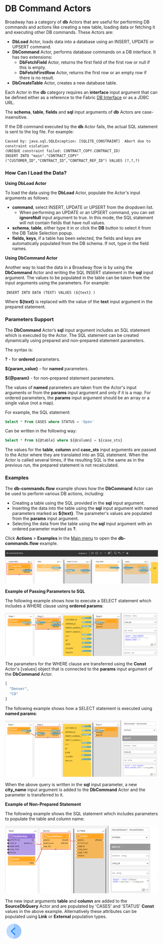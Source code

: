 # DB Command Actors 

Broadway has a category of **db** Actors that are useful for performing DB commands and actions like creating a new table, loading data or fetching it and executing other DB commands. These Actors are:
- **DbLoad** Actor, loads data into a database using an INSERT, UPDATE or UPSERT command.
- **DbCommand** Actor, performs database commands on a DB interface. It has two extensions: 
  - **DbFetchField** Actor, returns the first field of the first row or null if this is empty.
  - **DbFetchFirstRow** Actor, returns the first row or an empty row if there is no result.
- **DbCreateTable** Actor, creates a new database table.

Each Actor in the **db** category requires an **interface** input argument that can be defined either as a reference to the Fabric [DB Interface](/articles/05_DB_interfaces/03_DB_interfaces_overview.md) or as a JDBC URL. 

The **schema**, **table**, **fields** and **sql** input arguments of **db** Actors are case-insensitive. 

If the DB command executed by the **db** Actor fails, the actual SQL statement is sent to the log file. For example:

~~~
Caused by: java.sql.SQLException: [SQLITE_CONSTRAINT]  Abort due to constraint violation
(UNIQUE constraint failed: CONTRACT_COPY.CONTRACT_ID)
INSERT INTO "main"."CONTRACT_COPY" ("CUSTOMER_ID","CONTRACT_ID","CONTRACT_REF_ID") VALUES (?,?,?)
~~~

### How Can I Load the Data?

**Using DbLoad Actor**

To load the data using the **DbLoad** Actor, populate the Actor's input arguments as follows:

* **command**, select INSERT, UPDATE or UPSERT from the dropdown list.
  * When performing an UPDATE or an UPSERT command, you can set **ignoreNull** input argument to true. In this mode, the SQL statement will not contain fields that have null values.
* **schema**, **table**, either type it in or click the **DB** button to select it from the DB Table Selection popup. 
* **fields, keys**, if a table has been selected, the fields and keys are automatically populated from the DB schema. If not, type in the field names.

**Using DbCommand Actor**

Another way to load the data in a Broadway flow is by using the **DbCommand** Actor and writing the SQL INSERT statement in the **sql** input argument. The values to be populated in the table can be taken from the input arguments using the parameters. For example:

​	`INSERT INTO DATA (TEXT) VALUES (${text} )`

Where **${text}** is replaced with the value of the **text** input argument in the prepared statement.

### Parameters Support 

The **DbCommand** Actor’s **sql** input argument includes an SQL statement which is executed by the Actor. The SQL statement can be created dynamically using prepared and non-prepared statement parameters. 

The syntax is:

**?** - for **ordered** parameters.

**${param_value}** - for **named** parameters.

**${@param}** - for non-prepared statement parameters.

The values of **named** parameters are taken from the Actor's input arguments or from the **params** input argument and only if it is a map. For ordered parameters, the **params** input argument should be an array or a single value (not a map).

For example, the SQL statement:

~~~sql
Select * From CASES where STATUS = 'Open'
~~~

Can be written in the following way:

~~~sql
Select * From ${@table} where ${@column} = ${case_sts}
~~~

The values for the **table**, **column** and **case_sts** input arguments are passed to the Actor where they are translated into an SQL statement. When the Actor is called several times, if the resulting SQL is the same as in the previous run, the prepared statement is not recalculated.

### Examples
The **db-commands.flow** example shows how the **DbCommand** Actor can be used to perform various DB actions, including:

* Creating a table using the SQL provided in the **sql** input argument.
* Inserting the data into the table using the **sql** input argument with named parameters marked as **${text}**. The parameter's values are populated from the **params** input argument.
* Selecting the data from the table using the **sql** input argument with an ordered parameter marked as **?**. 

Click **Actions** > **Examples** in the [Main menu](../18_broadway_flow_window.md#main-menu) to open the **db-commands.flow** example. 

![image](../images/99_actors_05_1.PNG)


**Example of Passing Parameters to SQL**

The following example shows how to execute a SELECT statement which includes a WHERE clause using **ordered params**:

![image](../images/99_actors_05_2.png)

The parameters for the WHERE clause are transferred using the **Const** Actor's [values] object that is connected to the **params** input argument of the **DbCommand** Actor.

~~~javascript
[
  "Denver",
  "CO"
]
~~~

The following example shows how a SELECT statement is executed using **named params**:

![image](../images/99_actors_05_3.png)

When the above query is written in the **sql** input parameter, a new **city_name** input argument is added to the **DbCommand** Actor and the parameter is transferred to it. 

**Example of Non-Prepared Statement**

The following example shows the SQL statement which includes parameters to populate the table and column name:

![image](../images/99_actors_05_4.PNG)

The new input arguments **table** and **column** are added to the **SourceDbQuery** Actor and are populated by 'CASES' and 'STATUS' **Const** values in the above example. Alternatively these attributes can be populated using **Link** or **External** population types.



[![Previous](/articles/images/Previous.png)](04_queue_actors.md)
